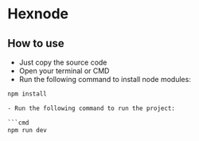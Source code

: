 # Hexnode

## How to use

- Just copy the source code  
- Open your terminal or CMD  
- Run the following command to install node modules: 

```cmd
npm install

- Run the following command to run the project:

```cmd
npm run dev
